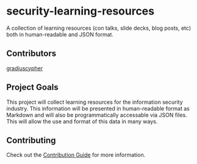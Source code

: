 # security-learning-resources
A collection of learning resources (con talks, slide decks, blog posts, etc) both in human-readable and JSON format.

## Contributors
[gradiuscypher](https://github.com/gradiuscypher)

## Project Goals
This project will collect learning resources for the information security industry. This information will be presented in human-readable format as Markdown and will also be programmatically accessable via JSON files. This will allow the use and format of this data in many ways.

## Contributing
Check out the [Contribution Guide](CONTRIBUTING.md) for more information.
